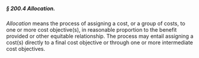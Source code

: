 ##### § 200.4 Allocation. #####

*Allocation* means the process of assigning a cost, or a group of costs, to one or more cost objective(s), in reasonable proportion to the benefit provided or other equitable relationship. The process may entail assigning a cost(s) directly to a final cost objective or through one or more intermediate cost objectives.